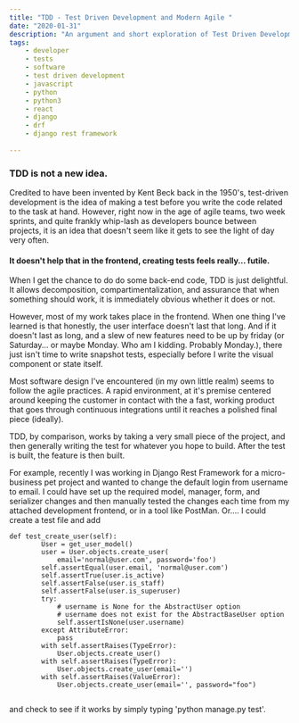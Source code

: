 ```yaml
---
title: "TDD - Test Driven Development and Modern Agile "
date: "2020-01-31"
description: "An argument and short exploration of Test Driven Development in modern Python3 and JavaScript."
tags: 
    - developer
    - tests
    - software
    - test driven development
    - javascript
    - python
    - python3
    - react 
    - django
    - drf
    - django rest framework
    
---
```



### TDD is not a new idea. 

Credited to have been invented by Kent Beck back in the 1950's, test-driven development is the idea of making a test before you write the code related to the task at hand. However, right now in the age of agile teams, two week sprints, and quite frankly whip-lash as developers bounce between projects, it is an idea that doesn't seem like it gets to see the light of day very often. 

#### It doesn't help that in the frontend, creating tests feels really... futile. 

When I get the chance to do do some back-end code, TDD is just delightful. It allows decomposition, compartimentalization, and assurance that when something should work, it is immediately obvious whether it does or not. 

However, most of my work takes place in the frontend. When one thing I've learned is that honestly, the user interface doesn't last that long. And if it doesn't last as long, and a slew of new features need to be up by friday (or Saturday... or maybe Monday. Who am I kidding. Probably Monday.), there just isn't time to write snapshot tests, especially before I write the visual component or state itself. 



Most software design I've encountered (in my own little realm) seems to follow the agile practices. A rapid environment, at it's premise centered around keeping the customer in contact with the a fast, working product that goes through continuous integrations until it reaches a polished final piece (ideally). 

TDD, by comparison, works by taking a very small piece of the project, and then generally writing the test for whatever you hope to build. After the test is built, the feature is then built. 

For example, recently I was working in Django Rest Framework for a micro-business pet project and wanted to change the default login from username to email. I could have set up the required model, manager, form, and serializer changes and then manually tested the changes each time from my attached development frontend, or in a tool like PostMan. Or.... I could create a test file and add 

```python3
def test_create_user(self):
        User = get_user_model()
        user = User.objects.create_user(
            email='normal@user.com', password='foo')
        self.assertEqual(user.email, 'normal@user.com')
        self.assertTrue(user.is_active)
        self.assertFalse(user.is_staff)
        self.assertFalse(user.is_superuser)
        try:
            # username is None for the AbstractUser option
            # username does not exist for the AbstractBaseUser option
            self.assertIsNone(user.username)
        except AttributeError:
            pass
        with self.assertRaises(TypeError):
            User.objects.create_user()
        with self.assertRaises(TypeError):
            User.objects.create_user(email='')
        with self.assertRaises(ValueError):
            User.objects.create_user(email='', password="foo")


```

and check to see if it works by simply typing 'python manage.py test'.



<!-- A positive and negative of this is the new-ish ideas of Continuous Integration & Continuous Developmet -->